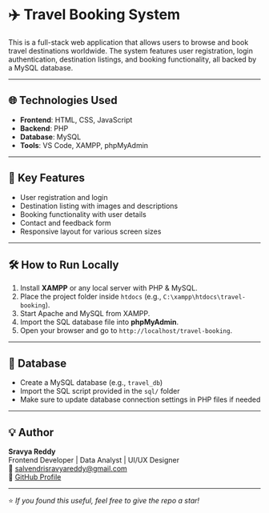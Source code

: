# ✈️ Travel Booking System

This is a full-stack web application that allows users to browse and book travel destinations worldwide. The system features user registration, login authentication, destination listings, and booking functionality, all backed by a MySQL database.

---

## 🌐 Technologies Used

- **Frontend**: HTML, CSS, JavaScript  
- **Backend**: PHP  
- **Database**: MySQL  
- **Tools**: VS Code, XAMPP, phpMyAdmin

---

## 🔐 Key Features

- User registration and login
- Destination listing with images and descriptions
- Booking functionality with user details
- Contact and feedback form
- Responsive layout for various screen sizes

---



## 🛠️ How to Run Locally

1. Install **XAMPP** or any local server with PHP & MySQL.
2. Place the project folder inside `htdocs` (e.g., `C:\xampp\htdocs\travel-booking`).
3. Start Apache and MySQL from XAMPP.
4. Import the SQL database file into **phpMyAdmin**.
5. Open your browser and go to `http://localhost/travel-booking`.

---

## 📁 Database

- Create a MySQL database (e.g., `travel_db`)
- Import the SQL script provided in the `sql/` folder
- Make sure to update database connection settings in PHP files if needed

---

## 💡 Author

**Sravya Reddy**  
Frontend Developer | Data Analyst | UI/UX Designer  
📧 [salvendrisravyareddy@gmail.com](mailto:salvendrisravyareddy@gmail.com)  
🔗 [GitHub Profile](https://github.com/sravya7777)

---

⭐ *If you found this useful, feel free to give the repo a star!*
